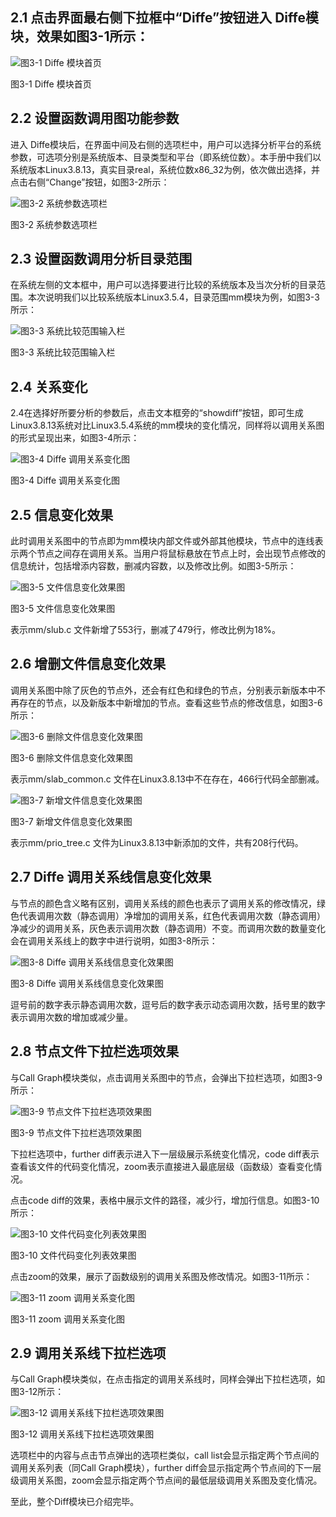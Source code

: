 ## 2.1  点击界面最右侧下拉框中“Diffe”按钮进入 Diffe模块，效果如图3-1所示：![图3-1 Diffe 模块首页](fig/3-01.png "图3-1 Diffe 模块首页")图3-1 Diffe 模块首页## 2.2	设置函数调用图功能参数进入 Diffe模块后，在界面中间及右侧的选项栏中，用户可以选择分析平台的系统参数，可选项分别是系统版本、目录类型和平台（即系统位数）。本手册中我们以系统版本Linux3.8.13，真实目录real，系统位数x86_32为例，依次做出选择，并点击右侧“Change”按钮，如图3-2所示：![图3-2 系统参数选项栏](fig/3-02.png "图3-2 系统参数选项栏")图3-2 系统参数选项栏## 2.3	设置函数调用分析目录范围在系统左侧的文本框中，用户可以选择要进行比较的系统版本及当次分析的目录范围。本次说明我们以比较系统版本Linux3.5.4，目录范围mm模块为例，如图3-3所示：![图3-3 系统比较范围输入栏](fig/3-03.png "图3-3 系统比较范围输入栏")图3-3 系统比较范围输入栏## 2.4	关系变化2.4在选择好所要分析的参数后，点击文本框旁的“showdiff”按钮，即可生成Linux3.8.13系统对比Linux3.5.4系统的mm模块的变化情况，同样将以调用关系图的形式呈现出来，如图3-4所示： ![图3-4 Diffe 调用关系变化图](fig/3-04.png "图3-4 Diffe 调用关系变化图")图3-4 Diffe 调用关系变化图## 2.5	信息变化效果此时调用关系图中的节点即为mm模块内部文件或外部其他模块，节点中的连线表示两个节点之间存在调用关系。当用户将鼠标悬放在节点上时，会出现节点修改的信息统计，包括增添内容数，删减内容数，以及修改比例。如图3-5所示：![图3-5 文件信息变化效果图](fig/3-05.png "图3-5 文件信息变化效果图")图3-5 文件信息变化效果图表示mm/slub.c 文件新增了553行，删减了479行，修改比例为18%。## 2.6	增删文件信息变化效果调用关系图中除了灰色的节点外，还会有红色和绿色的节点，分别表示新版本中不再存在的节点，以及新版本中新增加的节点。查看这些节点的修改信息，如图3-6所示：![图3-6 删除文件信息变化效果图](fig/3-06.png "图3-6 删除文件信息变化效果图")图3-6 删除文件信息变化效果图表示mm/slab_common.c 文件在Linux3.8.13中不在存在，466行代码全部删减。![图3-7 新增文件信息变化效果图](fig/3-07.png "图3-7 新增文件信息变化效果图")图3-7 新增文件信息变化效果图表示mm/prio_tree.c 文件为Linux3.8.13中新添加的文件，共有208行代码。## 2.7	Diffe 调用关系线信息变化效果与节点的颜色含义略有区别，调用关系线的颜色也表示了调用关系的修改情况，绿色代表调用次数（静态调用）净增加的调用关系，红色代表调用次数（静态调用）净减少的调用关系，灰色表示调用次数（静态调用）不变。而调用次数的数量变化会在调用关系线上的数字中进行说明，如图3-8所示：![图3-8 Diffe 调用关系线信息变化效果图](fig/3-08.png "图3-8 Diffe 调用关系线信息变化效果图")图3-8 Diffe 调用关系线信息变化效果图逗号前的数字表示静态调用次数，逗号后的数字表示动态调用次数，括号里的数字表示调用次数的增加或减少量。## 2.8	节点文件下拉栏选项效果与Call Graph模块类似，点击调用关系图中的节点，会弹出下拉栏选项，如图3-9所示：![图3-9 节点文件下拉栏选项效果图](fig/3-09.png "图3-9 节点文件下拉栏选项效果图")图3-9 节点文件下拉栏选项效果图下拉栏选项中，further diff表示进入下一层级展示系统变化情况，code diff表示查看该文件的代码变化情况，zoom表示直接进入最底层级（函数级）查看变化情况。点击code diff的效果，表格中展示文件的路径，减少行，增加行信息。如图3-10所示：![图3-10 文件代码变化列表效果图](fig/3-10.png "图3-10 文件代码变化列表效果图")图3-10 文件代码变化列表效果图点击zoom的效果，展示了函数级别的调用关系图及修改情况。如图3-11所示：![图3-11 zoom 调用关系变化图](fig/3-11.png "图3-11 zoom 调用关系变化图")图3-11 zoom 调用关系变化图## 2.9	调用关系线下拉栏选项与Call Graph模块类似，在点击指定的调用关系线时，同样会弹出下拉栏选项，如图3-12所示：![图3-12 调用关系线下拉栏选项效果图](fig/3-12.png "图3-12 调用关系线下拉栏选项效果图")图3-12 调用关系线下拉栏选项效果图选项栏中的内容与点击节点弹出的选项栏类似，call list会显示指定两个节点间的调用关系列表（同Call Graph模块），further diff会显示指定两个节点间的下一层级调用关系图，zoom会显示指定两个节点间的最低层级调用关系图及变化情况。至此，整个Diff模块已介绍完毕。